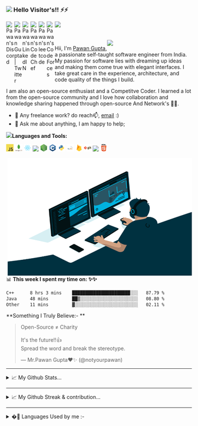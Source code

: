 
<!--
**mrpawan-gupta/mrpawan-gupta** is a ✨ _special_ ✨ repository because its `README.md` (this file) appears on your GitHub profile.

Here are some ideas to get you started:

- 🔭 I’m currently working on ...
- 🌱 I’m currently learning ...
- 👯 I’m looking to collaborate on ...
- 🤔 I’m looking for help with ...
- 💬 Ask me about ...
- 📫 How to reach me: ...
- 😄 Pronouns: ...
- ⚡ Fun fact: ...
https://github.com/skjha1/Data-Structure-Algorithm-Programs
https://github.com/sachuverma/DataStructures-Algorithms
-->
### <img src="https://media.giphy.com/media/VgCDAzcKvsR6OM0uWg/giphy.gif" width="50"> Hello Visitor's!! ⚡⚡
<a href="https://www.instagram.com/notyourpawan/">
  <img align="left" alt="Pawan's Discord" width="22px" src="https://img.icons8.com/fluent/48/000000/instagram-new.png" />
</a>
<a href="https://twitter.com/notyourpawan">
  <img align="left" alt="Pawan Gupta | Twitter" width="22px" src="https://raw.githubusercontent.com/peterthehan/peterthehan/master/assets/twitter.svg" />
</a>
<a href="https://www.linkedin.com/in/mrpawan-gupta/">
  <img align="left" alt="Pawan's LinkedIN" width="22px" src="https://raw.githubusercontent.com/peterthehan/peterthehan/master/assets/linkedin.svg" />
</a>
<a href="https://www.codechef.com/users/guptapawan">
  <img align="left" alt="Pawan's CodeChef" width="22px" src="https://avatars.githubusercontent.com/u/11960354?v=4" />
</a>
<a href="">
  <img align="left" alt="Pawan's leetcode" width="22px" src="https://user-images.githubusercontent.com/32040901/79929570-197c2480-8414-11ea-9358-c92a53916a7f.png" /></a>
<a href="https://codeforces.com/profile/Mr.pawan_gupta">
  <img align="left" alt="Pawan's CodeForces" width="22px" src="https://www.ime.usp.br/~arcjr/image/codeforces.png" />
</a>

![](https://visitor-badge.glitch.me/badge?page_id=mrpawan-gupta.mrpawan-gupta)

<br />

<img align='right' src="https://media.giphy.com/media/M9gbBd9nbDrOTu1Mqx/giphy.gif" width="230">

Hii, I'm [Pawan Gupta](https://www.instagram.com/notyourpawan/), a passionate self-taught software engineer from India. My passion for software lies with dreaming up ideas and making them come true with elegant interfaces. I take great care in the experience, architecture, and code quality of the things I build.

I am also an open-source enthusiast and a Competitve Coder. I learned a lot from the open-source community and I love how collaboration and knowledge sharing happened through open-source And Network's 🌱🌱.



  
- 💼 Any freelance work? do reach📫, [email](mailto:guptapawanro2017@gmail.com) :)
- 💬 Ask me about anything, I am happy to help;


<img src="https://media.giphy.com/media/WUlplcMpOCEmTGBtBW/giphy.gif" width="30">**Languages and Tools:** 

<code><img height="20" src="https://raw.githubusercontent.com/github/explore/80688e429a7d4ef2fca1e82350fe8e3517d3494d/topics/javascript/javascript.png"></code>
<code><img height="20" src="https://raw.githubusercontent.com/devicons/devicon/master/icons/mongodb/mongodb-original-wordmark.svg"></code>
<code><img height="20" src="https://raw.githubusercontent.com/github/explore/80688e429a7d4ef2fca1e82350fe8e3517d3494d/topics/react/react.png"></code>
<code><img height="20" src="https://img.icons8.com/color/48/000000/java-coffee-cup-logo.png"></code>
<code><img height="20" src="https://raw.githubusercontent.com/github/explore/80688e429a7d4ef2fca1e82350fe8e3517d3494d/topics/nodejs/nodejs.png"></code>
<code><img height="20" src="https://raw.githubusercontent.com/github/explore/80688e429a7d4ef2fca1e82350fe8e3517d3494d/topics/cpp/cpp.png"></code>
<code><img height="20" src="https://raw.githubusercontent.com/github/explore/80688e429a7d4ef2fca1e82350fe8e3517d3494d/topics/python/python.png"></code>
<code><img height="20" src="https://raw.githubusercontent.com/github/explore/80688e429a7d4ef2fca1e82350fe8e3517d3494d/topics/mysql/mysql.png"></code>
<code><img height="20" src="https://raw.githubusercontent.com/github/explore/80688e429a7d4ef2fca1e82350fe8e3517d3494d/topics/firebase/firebase.png"></code>
<code><img height="20" src="https://raw.githubusercontent.com/github/explore/80688e429a7d4ef2fca1e82350fe8e3517d3494d/topics/git/git.png"></code>
<code><img height="20" src="https://img.icons8.com/color/48/000000/bootstrap.png"></code>
<code><img height="20" src="https://github.com/devicons/devicon/blob/master/icons/html5/html5-original-wordmark.svg"></code>

 <img align="right" alt="GIF" src="https://github.com/mrpawan-gupta/mrpawan-gupta/blob/main/code.gif" width="500" height="320" />


📊 **This week I spent my time on: ✨✨**
<!--START_SECTION:waka-->

```text
C++      8 hrs 3 mins    ██████████████████████░░░   87.79 %
Java     48 mins         ██▒░░░░░░░░░░░░░░░░░░░░░░   08.80 %
Other    11 mins         ▓░░░░░░░░░░░░░░░░░░░░░░░░   02.11 %
```

<!--END_SECTION:waka-->

**Something I Truly Believe:- **
<blockquote class="twitter-tweet"><p lang="en" dir="ltr">Open-Source ≠ Charity<br><br>It&#39;s the future!!👍<br>Spread the word and break the stereotype.</p>&mdash; Mr.Pawan Gupta❤✨ (@notyourpawan)</blockquote> 

<div>
<hr>
 <details>
 <summary>📈 My Github Stats...</summary>
  <p align="center"> 
    <img align="Center" src="https://github-readme-stats.vercel.app/api?username=mrpawan-gupta&show_icons=true&theme=dark" alt="mrpawan-gupta" />
  </p>
  </details>
 </hr>
 </div>
 <div>
<hr>
 <details>
  <summary>📈 My Github Streak & contribution...</summary>
  <p align="center"> 
    <img align="center" src="https://github-readme-streak-stats.herokuapp.com/?user=mrpawan-gupta&theme=dark&layout=compact)" alt="mrpawan-gupta" />
  </p>
    </details>
 </hr>
 </div>
 <div>
 <hr>
  <details>
  <summary>�🔭 Languages Used by me :- </summary>
  <p align="center"> 
    <figure><a href="https://wakatime.com"><img src="https://wakatime.com/share/@mrpawan_gupta/95b70aaf-43b5-47ef-8dd3-c7a3c9ce0a7b.png" /></a></figure>
  </p>
  </detail>
 </hr></div>


